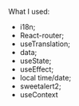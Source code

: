 What I used:
- i18n;
- React-router;
- useTranslation;
- data;
- useState;
- useEffect;
- local time/date;
- sweetalert2;
- useContext
  
